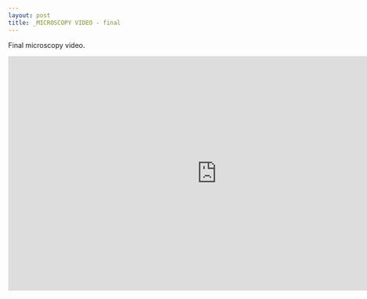 ```yaml
---
layout: post
title: _MICROSCOPY VIDEO - final
---
```



Final microscopy video.

<iframe src="https://player.vimeo.com/video/122566762?color=666666&title=0&byline=0&portrait=0" width="850" height="478" frameborder="0" webkitallowfullscreen mozallowfullscreen allowfullscreen></iframe>



<br>
